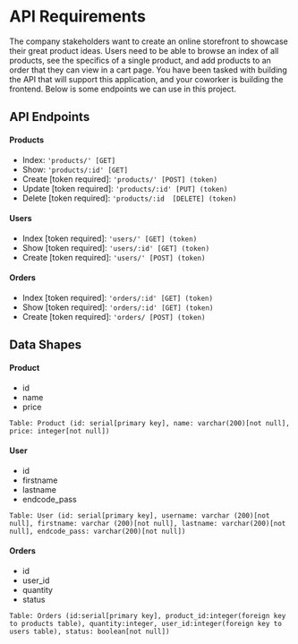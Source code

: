 # API Requirements

The company stakeholders want to create an online storefront to showcase their great product ideas. Users need to be able to browse an index of all products, see the specifics of a single product, and add products to an order that they can view in a cart page. You have been tasked with building the API that will support this application, and your coworker is building the frontend.
Below is some endpoints we can use in this project.

## API Endpoints

#### Products

- Index: `'products/' [GET]`
- Show: `'products/:id' [GET]`
- Create [token required]: `'products/' [POST] (token)`
- Update [token required]: `'products/:id' [PUT] (token)`
- Delete [token required]: `'products/:id  [DELETE] (token)`

#### Users

- Index [token required]: `'users/' [GET] (token)`
- Show [token required]: `'users/:id' [GET] (token)`
- Create [token required]: `'users/' [POST] (token)`

#### Orders

- Index [token required]: `'orders/:id' [GET] (token)`
- Show [token required]: `'orders/:id' [GET] (token)`
- Create [token required]: `'orders/ [POST] (token)`

## Data Shapes

#### Product

- id
- name
- price

```
Table: Product (id: serial[primary key], name: varchar(200)[not null], price: integer[not null])
```

#### User

- id
- firstname
- lastname
- endcode_pass

```
Table: User (id: serial[primary key], username: varchar (200)[not null], firstname: varchar (200)[not null], lastname: varchar(200)[not null], endcode_pass: varchar(200)[not null])
```

#### Orders

- id
- user_id
- quantity
- status

```
Table: Orders (id:serial[primary key], product_id:integer(foreign key to products table), quantity:integer, user_id:integer(foreign key to users table), status: boolean[not null])
```
